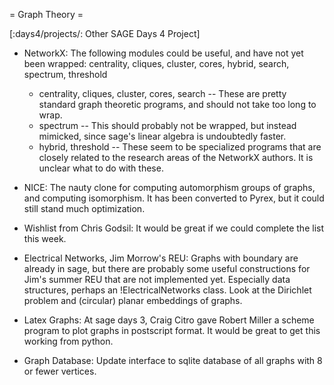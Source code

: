= Graph Theory =

[:days4/projects/: Other SAGE Days 4 Project]

 * NetworkX: The following modules could be useful, and have not yet been wrapped: centrality, cliques, cluster, cores, hybrid, search, spectrum, threshold
   * centrality, cliques, cluster, cores, search -- These are pretty standard graph theoretic programs, and should not take too long to wrap.
   * spectrum -- This should probably not be wrapped, but instead mimicked, since sage's linear algebra is undoubtedly faster.
   * hybrid, threshold -- These seem to be specialized programs that are closely related to the research areas of the NetworkX authors. It is unclear what to do with these.

 * NICE: The nauty clone for computing automorphism groups of graphs, and computing isomorphism. It has been converted to Pyrex, but it could still stand much optimization.

 * Wishlist from Chris Godsil: It would be great if we could complete the list this week.

 * Electrical Networks, Jim Morrow's REU: Graphs with boundary are already in sage, but there are probably some useful constructions for Jim's summer REU that are not implemented yet. Especially data structures, perhaps an !ElectricalNetworks class.  Look at the Dirichlet problem and (circular) planar embeddings of graphs.

 * Latex Graphs: At sage days 3, Craig Citro gave Robert Miller a scheme program to plot graphs in postscript format. It would be great to get this working from python.

 * Graph Database: Update interface to sqlite database of all graphs with 8 or fewer vertices.
